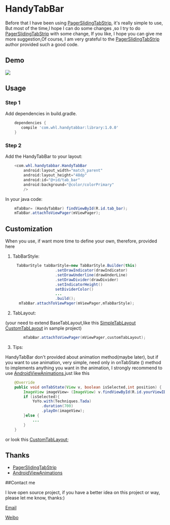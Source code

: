 # HandyTabBar

Before that I have been using [PagerSlidingTabStrip](https://github.com/astuetz/PagerSlidingTabStrip), it's really simple to use,
But most of the time,I hope I can do some changes ,so I try to do [PagerSlidingTabStrip](https://github.com/astuetz/PagerSlidingTabStrip) with some change,
If you like, I hope you can give me more suggestion,Of course, I am very grateful to the [PagerSlidingTabStrip](https://github.com/astuetz/PagerSlidingTabStrip) author provided such a good code.

## Demo

![](https://github.com/81813780/HandyTabBar/blob/master/demo.gif)

## Usage

### Step 1

Add dependencies in build.gradle.
```groovy
	dependencies {
	   compile 'com.whl.handytabbar:library:1.0.0'
	}
```

### Step 2

Add the HandyTabBar to your layout:
```java
    <com.whl.handytabbar.HandyTabBar
        android:layout_width="match_parent"
        android:layout_height="48dp"
        android:id="@+id/tab_bar"
        android:background="@color/colorPrimary"
        />
```
In your java code:
```java
    mTabBar= (HandyTabBar) findViewById(R.id.tab_bar);
    mTabBar.attachToViewPager(mViewPager);
```

## Customization

When you use, if want more time to define your own, therefore, provided here
  1. TabBarStyle:
  
```java
     TabBarStyle tabBarStyle=new TabBarStyle.Builder(this)
                      .setDrawIndicator(drawIndicator)
                      .setDrawUnderline(drawUnderLine)
                      .setDrawDivider(drawDivider)
                      .setIndicatorHeight()
                      setDividerColor()
                      ...
                      .build();
      mTabBar.attachToViewPager(mViewPager,mTabBarStyle);
```
  2. TabLayout:
  
(your need to extend BaseTabLayout,like this [SimpleTabLayout](https://github.com/81813780/HandyTabBar/blob/master/sample/src/main/java/com/whl/handytabbar/sample/SimpleTabLayout.java) [CustomTabLayout](https://github.com/81813780/HandyTabBar/blob/master/sample/src/main/java/com/whl/handytabbar/sample/CustomTabLayout.java) in sample project)
```java
        mTabBar.attachToViewPager(mViewPager,customTabLayout);
```

  3. Tips:
  
HandyTabBar don't provided about animation method(maybe later), but if you want to use animation,
very simple, need only in onTabState () method to implements anything you want in the animation,
I strongly recommend to use [AndroidViewAnimations](https://github.com/daimajia/AndroidViewAnimations),just like this
```java
    @Override
    public void onTabState(View v, boolean isSelected,int position) {
        ImageView imageView= (ImageView) v.findViewById(R.id.yourViewID);
        if (isSelected){
            YoYo.with(Techniques.Tada)
                .duration(700)
                .playOn(imageView);
        }else {
            ...
        }
    }
```
  or look this [CustomTabLayout](https://github.com/81813780/HandyTabBar/blob/master/sample/src/main/java/com/whl/handytabbar/sample/CustomTabLayout.java);

## Thanks
- [PagerSlidingTabStrip](https://github.com/astuetz/PagerSlidingTabStrip)
- [AndroidViewAnimations](https://github.com/daimajia/AndroidViewAnimations)

##Contact me

I love open source project, if you have a better idea on this project or way, please let me know, thanks:)

[Email](mailto:81813780@qq.com)

[Weibo](http://weibo.com/601265161)
